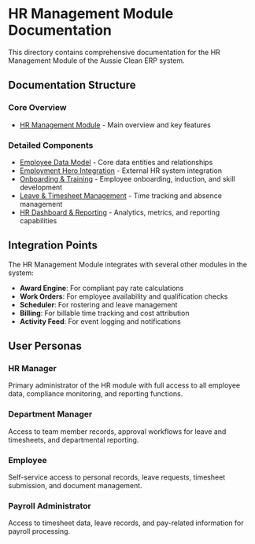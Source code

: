 
# HR Management Module Documentation

This directory contains comprehensive documentation for the HR Management Module of the Aussie Clean ERP system.

## Documentation Structure

### Core Overview
- [HR Management Module](../HR_MANAGEMENT.md) - Main overview and key features

### Detailed Components
- [Employee Data Model](./EMPLOYEE_DATA_MODEL.md) - Core data entities and relationships
- [Employment Hero Integration](./EMPLOYMENT_HERO_INTEGRATION.md) - External HR system integration
- [Onboarding & Training](./ONBOARDING_TRAINING.md) - Employee onboarding, induction, and skill development
- [Leave & Timesheet Management](./LEAVE_TIMESHEET.md) - Time tracking and absence management
- [HR Dashboard & Reporting](./HR_DASHBOARD_REPORTING.md) - Analytics, metrics, and reporting capabilities

## Integration Points
The HR Management Module integrates with several other modules in the system:

- **Award Engine**: For compliant pay rate calculations
- **Work Orders**: For employee availability and qualification checks
- **Scheduler**: For rostering and leave management
- **Billing**: For billable time tracking and cost attribution
- **Activity Feed**: For event logging and notifications

## User Personas

### HR Manager
Primary administrator of the HR module with full access to all employee data, compliance monitoring, and reporting functions.

### Department Manager
Access to team member records, approval workflows for leave and timesheets, and departmental reporting.

### Employee
Self-service access to personal records, leave requests, timesheet submission, and document management.

### Payroll Administrator
Access to timesheet data, leave records, and pay-related information for payroll processing.
